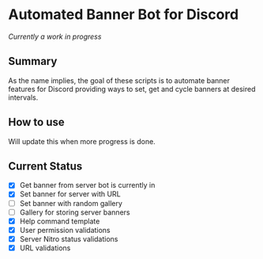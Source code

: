 # Automated Banner Bot for Discord

*Currently a work in progress*

## Summary
As the name implies, the goal of these scripts is to automate banner features for Discord providing ways to set, get and cycle banners at desired intervals. 

## How to use
Will update this when more progress is done. 

## Current Status

 - [x] Get banner from server bot is currently in
 - [x] Set banner for server with URL
 - [ ] Set banner with random gallery
 - [ ] Gallery for storing server banners 
 - [x] Help command template
 - [x] User permission validations
 - [x] Server Nitro status validations
 - [x] URL validations

